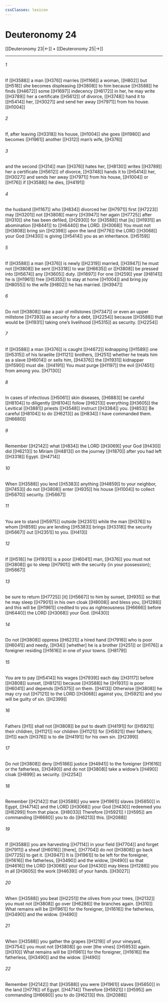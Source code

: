 ```yaml
---
cssClasses: lexicon
---
```


# Deuteronomy 24

[[Deuteronomy 23|←]] • [[Deuteronomy 25|→]]

---

###### 1
If [[H3588]] a man [[H376]] marries [[H1166]] a woman, [[H802]] but [[H518]] she becomes displeasing [[H3808]] to him because [[H3588]] he finds [[H4672]] some [[H1697]] indecency [[H6172]] in her,  he may write [[H3789]] her  a certificate [[H5612]] of divorce, [[H3748]] hand it to [[H5414]] her, [[H3027]] and send her away [[H7971]] from his house. [[H1004]]

###### 2
If, after leaving [[H3318]] his house, [[H1004]] she goes [[H1980]] and becomes [[H1961]] another [[H312]] man’s wife, [[H376]]

###### 3
and the second [[H314]] man [[H376]] hates her, [[H8130]] writes [[H3789]] her  a certificate [[H5612]] of divorce, [[H3748]] hands it to [[H5414]] her, [[H3027]] and sends her away [[H7971]] from his house, [[H1004]] or [[H176]] if [[H3588]] he dies, [[H4191]]

###### 4
the husband [[H1167]] who [[H834]] divorced her [[H7971]] first [[H7223]] may [[H3201]] not [[H3808]] marry [[H3947]] her again [[H7725]] after [[H310]] she has been defiled, [[H2930]] for [[H3588]] that [is] [[H1931]] an abomination [[H8441]] to [[H6440]] the LORD. [[H3068]] You must not [[H3808]] bring sin [[H2398]] upon the land [[H776]] the LORD [[H3068]] your God [[H430]] is giving [[H5414]] you as an inheritance. [[H5159]]

###### 5
If [[H3588]] a man [[H376]] is newly [[H2319]] married, [[H3947]] he must not [[H3808]] be sent [[H3318]] to war [[H6635]] or [[H3808]] be pressed into [[H5674]] any [[H3605]] duty. [[H1697]] For one [[H259]] year [[H8141]] he is [[H1961]] free [[H5355]] to stay at home [[H1004]] and bring joy [[H8055]] to the wife [[H802]] he has married. [[H3947]]

###### 6
Do not [[H3808]] take a pair of millstones [[H7347]] or even an upper millstone [[H7393]] as security for a debt, [[H2254]] because [[H3588]] that would be [[H1931]] taking one’s livelihood [[H5315]] as security. [[H2254]]

###### 7
If [[H3588]] a man [[H376]] is caught [[H4672]] kidnapping [[H1589]] one [[H5315]] of his Israelite [[H1121]] brothers, [[H251]] whether he treats him as a slave [[H6014]] or sells him, [[H4376]] the [[H1931]] kidnapper [[H1590]] must die. [[H4191]] You must purge [[H1197]] the evil [[H7451]] from among you. [[H7130]]

###### 8
In cases of infectious [[H5061]] skin diseases, [[H6883]] be careful [[H8104]] to diligently [[H8104]] follow [[H6213]] everything [[H3605]] the Levitical [[H3881]] priests [[H3548]] instruct [[H3384]] you. [[H853]] Be careful [[H8104]] to do [[H6213]] as [[H834]] I have commanded them. [[H6680]]

###### 9
Remember [[H2142]] what [[H834]] the LORD [[H3069]] your God [[H430]] did [[H6213]] to Miriam [[H4813]] on the journey [[H1870]] after you had left [[H3318]] Egypt. [[H4714]]

###### 10
When [[H3588]] you lend [[H5383]] anything [[H4859]] to your neighbor, [[H7453]] do not [[H3808]] enter [[H935]] his house [[H1004]] to collect [[H5670]] security. [[H5667]]

###### 11
You are to stand [[H5975]] outside [[H2351]] while the man [[H376]] to whom [[H859]] you are lending [[H5383]] brings [[H3318]] the security [[H5667]] out [[H2351]] to you. [[H413]]

###### 12
If [[H518]] he [[H1931]] is a poor [[H6041]] man, [[H376]] you must not [[H3808]] go to sleep [[H7901]] with the security {in your possession}; [[H5667]]

###### 13
be sure to return [[H7725]] [it] [[H5667]] to him  by sunset, [[H935]] so that he may sleep [[H7901]] in his own cloak [[H8008]] and bless you, [[H1288]] and this will be [[H1961]] credited to you as righteousness [[H6666]] before [[H6440]] the LORD [[H3068]] your God. [[H430]]

###### 14
Do not [[H3808]] oppress [[H6231]] a hired hand [[H7916]] who is poor [[H6041]] and needy, [[H34]] [whether] he is a brother [[H251]] or [[H176]] a foreigner residing [[H1616]] in one of your towns. [[H8179]]

###### 15
You are to pay [[H5414]] his wages [[H7939]] each day [[H3117]] before [[H3808]] sunset, [[H8121]] because [[H3588]] he [[H1931]] is poor [[H6041]] and depends [[H5375]] on them. [[H413]] Otherwise [[H3808]] he may cry out [[H7121]] to the LORD [[H3068]] against you, [[H5921]] and you will be guilty of sin. [[H2399]]

###### 16
Fathers [[H1]] shall not [[H3808]] be put to death [[H4191]] for [[H5921]] their children, [[H1121]] nor children [[H1121]] for [[H5921]] their fathers; [[H1]] each [[H376]] is to die [[H4191]] for his own sin. [[H2399]]

###### 17
Do not [[H3808]] deny [[H5186]] justice [[H4941]] to the foreigner [[H1616]] or the fatherless, [[H3490]] and do not [[H3808]] take a widow’s [[H490]] cloak [[H899]] as security. [[H2254]]

###### 18
Remember [[H2142]] that [[H3588]] you were [[H1961]] slaves [[H5650]] in Egypt, [[H4714]] and the LORD [[H3068]] your God [[H430]] redeemed you [[H6299]] from that place. [[H8033]] Therefore [[H5921]] I [[H595]] am commanding [[H6680]] you to do [[H6213]] this. [[H2088]]

###### 19
If [[H3588]] you are harvesting [[H7114]] in your field [[H7704]] and forget [[H7911]] a sheaf [[H6016]] [there], [[H7704]] do not [[H3808]] go back [[H7725]] to get it. [[H3947]] It is [[H1961]] to be left for the foreigner, [[H1616]] the fatherless, [[H3490]] and the widow, [[H490]] so that [[H4616]] the LORD [[H3068]] your God [[H430]] may bless [[H1288]] you in all [[H3605]] the work [[H4639]] of your hands. [[H3027]]

###### 20
When [[H3588]] you beat [[H2251]] the olives from your trees, [[H2132]] you must not [[H3808]] go over [[H6286]] the branches again. [[H310]] What remains will be [[H1961]] for the foreigner, [[H1616]] the fatherless, [[H3490]] and the widow. [[H490]]

###### 21
When [[H3588]] you gather the grapes [[H1219]] of your vineyard, [[H3754]] you must not [[H3808]] go over [the vines] [[H5953]] again. [[H310]] What remains will be [[H1961]] for the foreigner, [[H1616]] the fatherless, [[H3490]] and the widow. [[H490]]

###### 22
Remember [[H2142]] that [[H3588]] you were [[H1961]] slaves [[H5650]] in the land [[H776]] of Egypt. [[H4714]] Therefore [[H5921]] I [[H595]] am commanding [[H6680]] you to do [[H6213]] this. [[H2088]]

